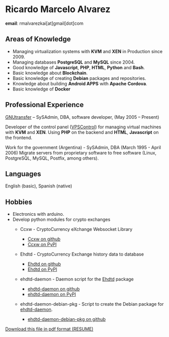 # Ricardo Marcelo Alvarez
**email**: rmalvarezkai[at]gmail[dot]com

## Areas of Knowledge
- Managing virtualization systems with **KVM** and **XEN** in Production since 2009.
- Managing databases **PostgreSQL** and **MySQL** since 2004.
- Good knowledge of **Javascript**, **PHP**, **HTML**, **Python** and **Bash**.
- Basic knowledge about **Blockchain**.
- Basic knowledge of creating **Debian** packages and repositories.
- Knowledge about building **Android APPS** with **Apache** **Cordova**.
- Basic knowledge of **Docker**

## Professional Experience
[GNUtransfer](https://www.gnutransfer.com) – SySAdmin, DBA, software developer, (May 2005 – Present)

Developer of the control panel ([VPSControl](https://www.vps-control.com/)) for managing virtual machines with **KVM** and **XEN**. Using **PHP**
on the backend and **HTML**, **Javascript** on the frontend.

Work for the government (Argentina) - SySAdmin, DBA (March 1995 - April 2006)
Migrate servers from proprietary software to free software (Linux, PostgreSQL, MySQL, Postfix, among
others).

## Languages
English (basic), Spanish (native)

[comment]: <> (____PDF_NEXT_PAGE____)
## Hobbies

- Electronics with arduino.
- Develop python modules for crypto exchanges
    - Ccxw \- CryptoCurrency eXchange Websocket Library 
        - [Ccxw on github](https://github.com/rmalvarezkai/ccxw)
        - [Ccxw on PyPI](https://pypi.org/project/ccxw)

    - Ehdtd \- CryptoCurrency Exchange history data to database 
        - [Ehdtd on github](https://github.com/rmalvarezkai/ehdtd)
        - [Ehdtd on PyPI](https://pypi.org/project/ehdtd)

    - ehdtd-daemon \- Daemon script for the [Ehdtd](https://github.com/rmalvarezkai/ehdtd) package
        - [ehdtd-daemon on github](https://github.com/rmalvarezkai/ehdtd_daemon)
        - [ehdtd-daemon on PyPI](https://pypi.org/project/ehdtd_daemon)

    - ehdtd-daemon-debian-pkg \- Script to create the Debian package for [ehdtd-daemon](https://github.com/rmalvarezkai/ehdtd_daemon).
        - [ehdtd-daemon-debian-pkg on github](https://github.com/rmalvarezkai/ehdtd-daemon-debian-pkg)

[Download this file in pdf format (RESUME)](resume-latest.pdf)
